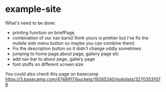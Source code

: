 # example-site
What's need to be done:

 - printing function on briefPage, 
 - combination of our nav bars(I think yours is prettier but I‘ve fix the mobile side menu button so maybe you can combine them)
 - Fix the description button so it didn't change oddly sometimes
 - jumping to home page,about page, gallery page etc
 - add nav bar to about page, gallery page
 - font stuffs on different screen size
 
 You could also check this page on basecamp https://3.basecamp.com/4748917/buckets/19265240/todolists/3270353107#
